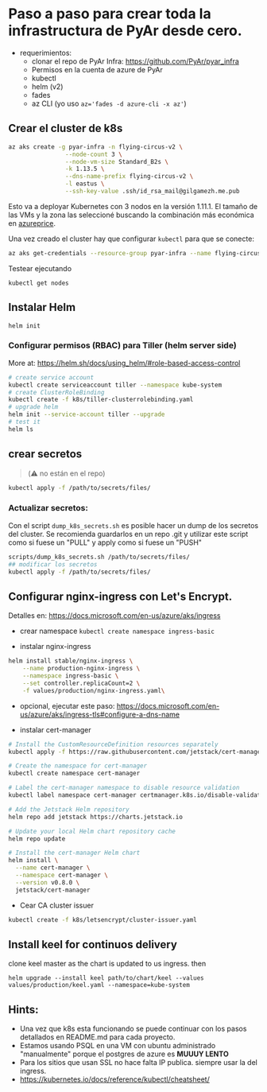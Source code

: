 # Paso a paso para crear toda la infrastructura de PyAr desde cero. 

- requerimientos: 
    - clonar el repo de PyAr Infra: https://github.com/PyAr/pyar_infra
    - Permisos en la cuenta de azure de PyAr
    - kubectl 
    - helm (v2)
    - fades
    - az CLI (yo uso `az='fades -d azure-cli -x az'`)

## Crear el cluster de k8s

```bash 
az aks create -g pyar-infra -n flying-circus-v2 \
                --node-count 3 \
                --node-vm-size Standard_B2s \
                -k 1.13.5 \
                --dns-name-prefix flying-circus-v2 \
                -l eastus \
                --ssh-key-value .ssh/id_rsa_mail@gilgamezh.me.pub 
```

Esto va a deployar Kubernetes con 3 nodos en la versión 1.11.1. 
El tamaño de las VMs y la zona las seleccioné buscando la combinación más económica en [azureprice](https://azureprice.net/).

Una vez creado el cluster hay que configurar `kubectl` para que se conecte: 

```bash 
az aks get-credentials --resource-group pyar-infra --name flying-circus-v2
```

Testear ejecutando 

```
kubectl get nodes 
```

## Instalar Helm 

`helm init`

### Configurar permisos (RBAC) para Tiller (helm server side)


More at: https://helm.sh/docs/using_helm/#role-based-access-control

```bash 
# create service account
kubectl create serviceaccount tiller --namespace kube-system
# create ClusterRoleBinding 
kubectl create -f k8s/tiller-clusterrolebinding.yaml
# upgrade helm 
helm init --service-account tiller --upgrade
# test it 
helm ls
```

## crear secretos 

>  (:warning: no están en el repo)

```bash 
kubectl apply -f /path/to/secrets/files/
```

### Actualizar secretos: 


Con el script `dump_k8s_secrets.sh` es posible hacer un dump de los secretos del cluster. 
Se recomienda guardarlos en un repo .git y utilizar este script como si fuese un "PULL" y apply como 
si fuese un "PUSH"

```bash 
scripts/dump_k8s_secrets.sh /path/to/secrets/files/
## modificar los secretos 
kubectl apply -f /path/to/secrets/files/
```

## Configurar nginx-ingress con Let's Encrypt. 

Detalles en: https://docs.microsoft.com/en-us/azure/aks/ingress


- crear namespace 
`kubectl create namespace ingress-basic`

- instalar nginx-ingress 

```bash 
helm install stable/nginx-ingress \
    --name production-nginx-ingress \
    --namespace ingress-basic \
    --set controller.replicaCount=2 \
    -f values/production/nginx-ingress.yaml\
```

- opcional, ejecutar este paso: https://docs.microsoft.com/en-us/azure/aks/ingress-tls#configure-a-dns-name


- instalar cert-manager 

```bash
# Install the CustomResourceDefinition resources separately
kubectl apply -f https://raw.githubusercontent.com/jetstack/cert-manager/release-0.8/deploy/manifests/00-crds.yaml

# Create the namespace for cert-manager
kubectl create namespace cert-manager

# Label the cert-manager namespace to disable resource validation
kubectl label namespace cert-manager certmanager.k8s.io/disable-validation=true

# Add the Jetstack Helm repository
helm repo add jetstack https://charts.jetstack.io

# Update your local Helm chart repository cache
helm repo update

# Install the cert-manager Helm chart
helm install \
  --name cert-manager \
  --namespace cert-manager \
  --version v0.8.0 \
  jetstack/cert-manager
```

- Cear CA cluster issuer 

```bash 
kubectl create -f k8s/letsencrypt/cluster-issuer.yaml
```

## Install keel for continuos delivery

clone keel master as the chart is updated to us ingress. then

`helm upgrade --install keel path/to/chart/keel --values values/production/keel.yaml --namespace=kube-system`

## Hints:

- Una vez que k8s esta funcionando se puede continuar con los pasos detallados en README.md para cada proyecto. 
- Estamos usando PSQL en una VM con ubuntu administrado "manualmente" porque el postgres de azure es **MUUUY LENTO** 
- Para los sitios que usan SSL no hace falta IP publica. siempre usar la del ingress. 
- https://kubernetes.io/docs/reference/kubectl/cheatsheet/ 
